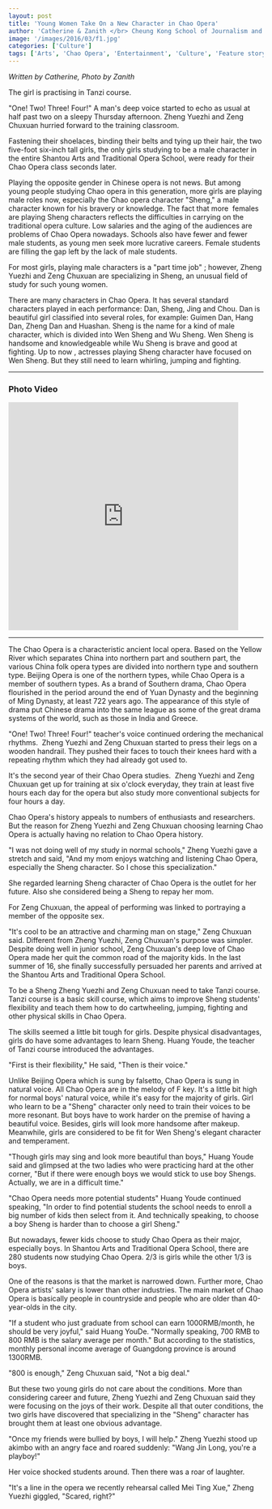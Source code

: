 ```yaml
---
layout: post
title: 'Young Women Take On a New Character in Chao Opera'
author: 'Catherine & Zanith </br> Cheung Kong School of Journalism and Communication. Shantou University'
image: '/images/2016/03/f1.jpg'
categories: ['Culture']
tags: ['Arts', 'Chao Opera', 'Entertainment', 'Culture', 'Feature story']
---
```


_Written by Catherine, Photo by Zanith_



The girl is practising in Tanzi course.

"One! Two! Three! Four!" A man's deep voice started to echo as usual at half past two on a sleepy Thursday afternoon. Zheng Yuezhi and Zeng Chuxuan hurried forward to the training classroom.

Fastening their shoelaces, binding their belts and tying up their hair, the two five-foot six-inch tall girls, the only girls studying to be a male character in the entire Shantou Arts and Traditional Opera School, were ready for their Chao Opera class seconds later.

Playing the opposite gender in Chinese opera is not news. But among young people studying Chao opera in this generation, more girls are playing male roles now, especially the Chao opera character "Sheng," a male character known for his bravery or knowledge. The fact that more  females are playing Sheng characters reflects the difficulties in carrying on the traditional opera culture. Low salaries and the aging of the audiences are problems of Chao Opera nowadays. Schools also have fewer and fewer male students, as young men seek more lucrative careers. Female students are filling the gap left by the lack of male students.

For most girls, playing male characters is a "part time job" ; however, Zheng Yuezhi and Zeng Chuxuan are specializing in Sheng, an unusual field of study for such young women.

There are many characters in Chao Opera. It has several standard characters played in each performance: Dan, Sheng, Jing and Chou. Dan is beautiful girl classified into several roles, for example: Guimen Dan, Hang Dan, Zheng Dan and Huashan. Sheng is the name for a kind of male character, which is divided into Wen Sheng and Wu Sheng. Wen Sheng is handsome and knowledgeable while Wu Sheng is brave and good at fighting. Up to now , actresses playing Sheng character have focused on Wen Sheng. But they still need to learn whirling, jumping and fighting.

---
### Photo Video

<iframe frameborder="0" width="90%" height="450" src="http://player.youku.com/embed/XNDU2NTM3MTIw" allowFullScreen="true"></iframe>

---

The Chao Opera is a characteristic ancient local opera. Based on the Yellow River which separates China into northern part and southern part, the various China folk opera types are divided into northern type and southern type. Beijing Opera is one of the northern types, while Chao Opera is a member of southern types. As a brand of Southern drama, Chao Opera flourished in the period around the end of Yuan Dynasty and the beginning of Ming Dynasty, at least 722 years ago. The appearance of this style of drama put Chinese drama into the same league as some of the great drama systems of the world, such as those in India and Greece.

"One! Two! Three! Four!" teacher's voice continued ordering the mechanical rhythms.  Zheng Yuezhi and Zeng Chuxuan started to press their legs on a wooden handrail. They pushed their faces to touch their knees hard with a repeating rhythm which they had already got used to.

It's the second year of their Chao Opera studies.  Zheng Yuezhi and Zeng Chuxuan get up for training at six o'clock everyday, they train at least five hours each day for the opera but also study more conventional subjects for four hours a day.

Chao Opera's history appeals to numbers of enthusiasts and researchers. But the reason for Zheng Yuezhi and Zeng Chuxuan choosing learning Chao Opera is actually having no relation to Chao Opera history.

"I was not doing well of my study in normal schools," Zheng Yuezhi gave a stretch and said, "And my mom enjoys watching and listening Chao Opera, especially the Sheng character. So I chose this specialization."

She regarded learning Sheng character of Chao Opera is the outlet for her future. Also she considered being a Sheng to repay her mom.

For Zeng Chuxuan, the appeal of performing was linked to portraying a member of the opposite sex.

"It's cool to be an attractive and charming man on stage," Zeng Chuxuan said. Different from Zheng Yuezhi, Zeng Chuxuan's purpose was simpler. Despite doing well in junior school, Zeng Chuxuan's deep love of Chao Opera made her quit the common road of the majority kids. In the last summer of 16, she finally successfully persuaded her parents and arrived at the Shantou Arts and Traditional Opera School.

To be a Sheng Zheng Yuezhi and Zeng Chuxuan need to take Tanzi course. Tanzi course is a basic skill course, which aims to improve Sheng students' flexibility and teach them how to do cartwheeling, jumping, fighting and other physical skills in Chao Opera.

The skills seemed a little bit tough for girls. Despite physical disadvantages, girls do have some advantages to learn Sheng. Huang Youde, the teacher of Tanzi course introduced the advantages.

"First is their flexibility," He said, "Then is their voice."

Unlike Beijing Opera which is sung by falsetto, Chao Opera is sung in natural voice. All Chao Opera are in the melody of F key. It's a little bit high for normal boys' natural voice, while it's easy for the majority of girls. Girl who learn to be a "Sheng" character only need to train their voices to be more resonant. But boys have to work harder on the premise of having a beautiful voice. Besides, girls will look more handsome after makeup. Meanwhile, girls are considered to be fit for Wen Sheng's elegant character and temperament.

"Though girls may sing and look more beautiful than boys," Huang Youde said and glimpsed at the two ladies who were practicing hard at the other corner, "But if there were enough boys we would stick to use boy Shengs. Actually, we are in a difficult time."

"Chao Opera needs more potential students" Huang Youde continued speaking, "In order to find potential students the school needs to enroll a big number of kids then select from it. And technically speaking, to choose a boy Sheng is harder than to choose a girl Sheng."

But nowadays, fewer kids choose to study Chao Opera as their major, especially boys. In Shantou Arts and Traditional Opera School, there are 280 students now studying Chao Opera. 2/3 is girls while the other 1/3 is boys.

One of the reasons is that the market is narrowed down. Further more, Chao Opera artists' salary is lower than other industries. The main market of Chao Opera is basically people in countryside and people who are older than 40-year-olds in the city.

"If a student who just graduate from school can earn 1000RMB/month, he should be very joyful," said Huang YouDe. "Normally speaking, 700 RMB to 800 RMB is the salary average per month." But according to the statistics, monthly personal income average of Guangdong province is around 1300RMB.

"800 is enough," Zeng Chuxuan said, "Not a big deal."

But these two young girls do not care about the conditions. More than considering career and future, Zheng Yuezhi and Zeng Chuxuan said they were focusing on the joys of their work. Despite all that outer conditions, the two girls have discovered that specializing in the "Sheng" character has brought them at least one obvious advantage.

"Once my friends were bullied by boys, I will help." Zheng Yuezhi stood up akimbo with an angry face and roared suddenly: "Wang Jin Long, you're a playboy!"

Her voice shocked students around. Then there was a roar of laughter.

"It's a line in the opera we recently rehearsal called Mei Ting Xue," Zheng Yuezhi giggled, "Scared, right?"
